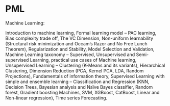 # PML
Machine Learning:

Introduction to machine learning, Formal learning model – PAC learning, Bias complexity trade off, The VC Dimension, Non-uniform learnability (Structural risk minimization and Occam’s Razor and No Free Lunch Theorem), Regularization and Stability, Model Selection and Validation, Machine Learning taxonomy – Supervised, Unsupervised and Semi-supervised Learning, practical use cases of Machine learning, Unsupervised Learning – Clustering (K-Means and its variants), Hierarchical Clustering, Dimension Reduction (PCA, Kernel PCA, LDA, Random Projections), Fundamentals of information theory, Supervised Learning with simple and ensemble learning – Classification and Regression (KNN, Decision Trees, Bayesian analysis and Naïve Bayes classifier, Random forest, Gradient boosting Machines, SVM, XGBoost, CatBoost, Linear and Non-linear regression), Time series Forecasting.
